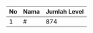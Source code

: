 | No | Nama            | Jumlah Level |
|----|-----------------|--------------|
| 1  | #    |    874        |
